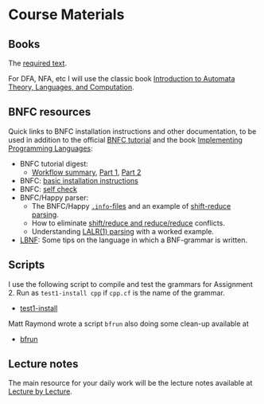 # Course Materials

## Books

The [required text](required-text.md).

For DFA, NFA, etc I will use the classic book [Introduction to Automata Theory, Languages, and Computation](https://mcdtu.files.wordpress.com/2017/03/introduction-to-automata-theory.pdf).
## BNFC resources

Quick links to BNFC installation instructions and other documentation, to be used in addition to the official [BNFC tutorial](http://bnfc.digitalgrammars.com/tutorial/bnfc-tutorial.html) and the  book [Implementing Programming Languages](http://www.grammaticalframework.org/ipl-book/):

- BNFC tutorial digest:
  - [Workflow summary](bnfc-workflow-summary.md), [Part 1](bnfc-tutorial-short.md), [Part 2](bnfc-tutorial-C--.md)
- BNFC: [basic installation instructions](https://github.com/alexhkurz/compiler-construction-2020/blob/master/BNFC-installation.md)
- BNFC: [self check](https://github.com/alexhkurz/compiler-construction-2020/blob/master/BNFC-example.md)
- BNFC/Happy parser:
  - The BNFC/Happy [`.info`-files](https://hackmd.io/@alexhkurz/rk5PsF2EI#The-info-file-of-a-Happy-parser) and an example of [shift-reduce parsing](https://hackmd.io/@alexhkurz/rk5PsF2EI).
  - How to eliminate [shift/reduce and reduce/reduce](https://hackmd.io/@alexhkurz/SJx6T5R48) conflicts.
  - Understanding [LALR(1) parsing](https://hackmd.io/@alexhkurz/SJ4sbGyrU) with a worked example.
- [LBNF](https://hackmd.io/@alexhkurz/rkYR4-VH8): Some tips on the language in which a BNF-grammar is written.

## Scripts

I use the following script to compile and test the grammars for Assignment 2. Run as `test1-install cpp` if `cpp.cf` is the name of the grammar.

- [test1-install](https://github.com/alexhkurz/compiler-construction-2020/blob/master/Sources/Scripts/test1-install)

Matt Raymond wrote a script `bfrun` also doing some clean-up available at

- [bfrun](https://github.com/m4ttr4ymond/bfrun/blob/master/bfrun)

## Lecture notes

The main resource for your daily work will be the lecture notes available at [Lecture by Lecture](lecture-by-lecture.md).